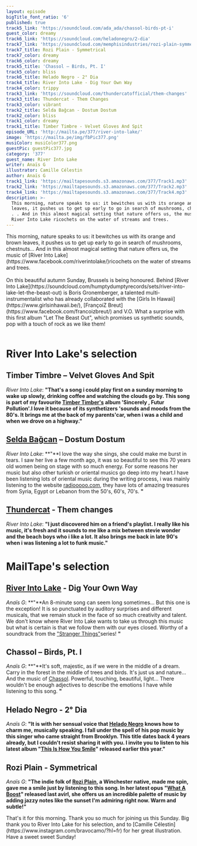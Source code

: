 ```yaml
---
layout: episode
bigTitle_font_ratio: '6'
published: true
track5_link: 'https://soundcloud.com/ada_ada/chassol-birds-pt-i'
guest_color: dreamy
track6_link: 'https://soundcloud.com/heladonegro/2-dia'
track7_link: 'https://soundcloud.com/memphisindustries/rozi-plain-symmetrical'
track7_title: Rozi Plain - Symmetrical
track7_color: dreamy
track6_color: dreamy
track5_title: 'Chassol – Birds, Pt. I'
track5_color: bliss
track6_title: Helado Negro - 2° Dia
track4_title: River Into Lake - Dig Your Own Way
track4_color: trippy
track3_link: 'https://soundcloud.com/thundercatofficial/them-changes'
track3_title: Thundercat - Them Changes
track3_color: vibrant
track2_title: Selda Bağcan - Dostum Dostum
track2_color: bliss
track1_color: dreamy
track1_title: Timber Timbre - Velvet Gloves And Spit
episode_URL: 'http://mailta.pe/377/river-into-lake/'
image: 'https://mailta.pe/img/fbPic377.png'
musiColor: musiColor377.png
guestPic: guestPic377.jpg
category: '377'
guest_name: River Into Lake
writer: Anaïs G
illustrator: Camille Célestin
author: Anaïs G
track1_link: 'https://mailtapesounds.s3.amazonaws.com/377/Track1.mp3'
track2_link: 'https://mailtapesounds.s3.amazonaws.com/377/Track2.mp3'
track4_link: 'https://mailtapesounds.s3.amazonaws.com/377/Track4.mp3'
description: >-
  This morning, nature speaks to us: it bewitches us with its orange and brown
  leaves, it pushes us to get up early to go in search of mushrooms, chestnuts.
  . . And in this almost magical setting that nature offers us, the music of
  River Into Lake ricochets on the water of streams and trees.
---
```

<p id="introduction">This morning, nature speaks to us: it bewitches us with its orange and brown leaves, it pushes us to get up early to go in search of mushrooms, chestnuts... And in this almost magical setting that nature offers us, the music of [River Into Lake](https://www.facebook.com/riverintolake/)ricochets on the water of streams and trees. 
<br><br>
On this beautiful autumn Sunday, Brussels is being honoured. Behind [River Into Lake](https://soundcloud.com/humptydumptyrecords/sets/river-into-lake-let-the-beast-out) is Boris Gronemberger, a talented multi-instrumentalist who has already collaborated with the [Girls In Hawaii](https://www.girlsinhawaii.be/), [FrançoiZ Breut](https://www.facebook.com/francoizbreut/) and V.O. What a surprise with this first album "Let The Beast Out", which promises us synthetic sounds, pop with a touch of rock as we like them!<br><br>
</p>

# River Into Lake's selection

## Timber Timbre – Velvet Gloves And Spit
_River Into Lake_: **"**That's a song i could play first on a sunday morning to wake up slowly, drinking coffee and watching the clouds go by. This song is part of my favourite [Timber Timber's](https://www.timbertimbre.com/) album 'Sincerely , Futur Pollution'.I love it because of its synthetizers 'sounds and moods from the 80's. It brings me at the back of my parents'car, when i was a child and when we drove on a highway.**"**

## [Selda Bağcan](https://fr.wikipedia.org/wiki/Selda_Ba%C4%9Fcan) – Dostum Dostum
_River Into Lake_: **"**I love the way she sings, she could make me burst in tears. I saw her live a few month ago, it was so beautiful to see this 70 years old women being on stage with so much energy. For some reasons her music but also other turkish or oriental musics go deep into my heart.I have been listening lots of oriental music during the writing process, i was mainly listening to the website [radiooooo.com](http://radiooooo.com/), they have lots of amazing treasures from Syria, Egypt or Lebanon from the 50's, 60's, 70's. **"**

## [Thundercat](https://fr.wikipedia.org/wiki/Thundercat) - Them changes
_River Into Lake_: **"**I just discovered him on a friend's playlist. I really like his music, it's fresh and it sounds to me like a mix between stevie wonder and the beach boys who i like a lot. It also brings me back in late 90's when i was listening a lot to funk music.**"**


# MailTape's selection

## [River Into Lake](https://www.facebook.com/riverintolake/) - Dig Your Own Way
_Anaïs G_: **"**An 8-minute song can seem long sometimes... But this one is the exception! It is so punctuated by auditory surprises and different musicals, that we remain stuck in the face of so much creativity and talent. We don't know where River Into Lake wants to take us through this music but what is certain is that we follow them with our eyes closed. Worthy of a soundtrack from the ["Stranger Things"](https://fr.wikipedia.org/wiki/Stranger_Things)series! **"**

## Chassol – Birds, Pt. I 
_Anaïs G_: **"**It's soft, majestic, as if we were in the middle of a dream. Carry in the forest in the middle of trees and birds. It's just us and nature... And the music of [Chassol](http://www.chassol.fr/). Powerful, touching, beautiful, light... There wouldn't be enough adjectives to describe the emotions I have while listening to this song. **"**

## Helado Negro - 2° Dia
_Anaïs G_: **"**It is with her sensual voice that [Helado Negro](http://heladonegro.com/) knows how to charm me, musically speaking. I fall under the spell of his pop music by this singer who came straight from Brooklyn. This title dates back 4 years already, but I couldn't resist sharing it with you. I invite you to listen to his latest album "[This Is How You Smile](https://heladonegro.bandcamp.com/album/this-is-how-you-smile)" released earlier this year.**"**

## Rozi Plain - Symmetrical
_Anaïs G_: **"**The indie folk of [Rozi Plain](http://roziplain.co.uk/), a Winchester native, made me spin, gave me a smile just by listening to this song. In her latest opus "[What A Boost](https://roziplain.bandcamp.com/album/what-a-boost)" released last avirl, she offers us an incredible palette of music by adding jazzy notes like the sunset I'm admiring right now. Warm and subtle!**"**


<p id="outroduction"> That's it for this morning. Thank you so much for joining us this Sunday. Big thank you to River Into Lake for his selection, and to [Camille Célestin](https://www.instagram.com/bravocamo/?hl=fr) for her great illustration. Have a sweet sweet Sunday!</p>
